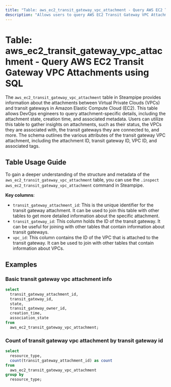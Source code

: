 ```yaml
---
title: "Table: aws_ec2_transit_gateway_vpc_attachment - Query AWS EC2 Transit Gateway VPC Attachments using SQL"
description: "Allows users to query AWS EC2 Transit Gateway VPC Attachments for details such as the attachment state, creation time, and more."
---
```


# Table: aws_ec2_transit_gateway_vpc_attachment - Query AWS EC2 Transit Gateway VPC Attachments using SQL

The `aws_ec2_transit_gateway_vpc_attachment` table in Steampipe provides information about the attachments between Virtual Private Clouds (VPCs) and transit gateways in Amazon Elastic Compute Cloud (EC2). This table allows DevOps engineers to query attachment-specific details, including the attachment state, creation time, and associated metadata. Users can utilize this table to gather insights on attachments, such as their status, the VPCs they are associated with, the transit gateways they are connected to, and more. The schema outlines the various attributes of the transit gateway VPC attachment, including the attachment ID, transit gateway ID, VPC ID, and associated tags.

## Table Usage Guide

To gain a deeper understanding of the structure and metadata of the `aws_ec2_transit_gateway_vpc_attachment` table, you can use the `.inspect aws_ec2_transit_gateway_vpc_attachment` command in Steampipe.

**Key columns**:

- `transit_gateway_attachment_id`: This is the unique identifier for the transit gateway attachment. It can be used to join this table with other tables to get more detailed information about the specific attachment.
- `transit_gateway_id`: This column holds the ID of the transit gateway. It can be useful for joining with other tables that contain information about transit gateways.
- `vpc_id`: This column contains the ID of the VPC that is attached to the transit gateway. It can be used to join with other tables that contain information about VPCs.

## Examples

### Basic transit gateway vpc attachment info

```sql
select
  transit_gateway_attachment_id,
  transit_gateway_id,
  state,
  transit_gateway_owner_id,
  creation_time,
  association_state
from
  aws_ec2_transit_gateway_vpc_attachment;
```


### Count of transit gateway vpc attachment by transit gateway id

```sql
select
  resource_type,
  count(transit_gateway_attachment_id) as count
from
  aws_ec2_transit_gateway_vpc_attachment
group by
  resource_type;
```